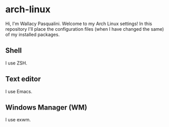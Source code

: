 # arch-linux

Hi, I'm Wallacy Pasqualini.
Welcome to my Arch Linux settings!
In this repository I'll place the configuration files (when I have changed the same) of my installed packages.

## Shell

I use ZSH.

## Text editor

I use Emacs.

## Windows Manager (WM)

I use exwm.
